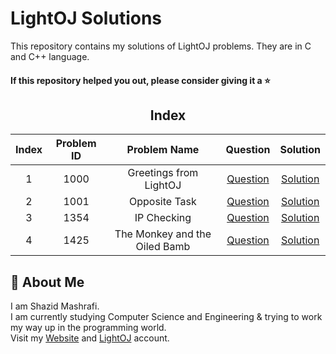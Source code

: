 # LightOJ Solutions

This repository contains my solutions of LightOJ problems. They are in C and C++ language.  

#### If this repository helped you out, please consider giving it a :star:

<div align="center">

## Index
|  Index  |  Problem ID  |  Problem Name  |  Question  |  Solution  |
| :-----: | :----------: | :------------: | :--------: | :--------: |
| 1 | 1000 | Greetings from LightOJ | [Question](https://www.lightoj.com/problem/greetings-from-lightoj) | [Solution](https://github.com/ShazidMashrafi/LightOJ-Solutions/tree/master/Codes/1000%20-%20Greetings%20from%20LightOJ)
| 2 | 1001 | Opposite Task | [Question](https://www.lightoj.com/problem/opposite-task) | [Solution](https://github.com/ShazidMashrafi/LightOJ-Solutions/tree/master/Codes/1001%20-%20Opposite%20Task)
| 3 | 1354 | IP Checking | [Question](https://www.lightoj.com/problem/ip-checking) | [Solution](https://github.com/ShazidMashrafi/LightOJ-Solutions/tree/master/Codes/1354%20-%20IP%20Checking)
| 4 | 1425 | The Monkey and the Oiled Bamb | [Question](https://www.lightoj.com/problem/the-monkey-and-the-oiled-bamb) | [Solution](https://github.com/ShazidMashrafi/LightOJ-Solutions/tree/master/Codes/1425%20-%20The%20Monkey%20and%20the%20Oiled%20Bamb)

</div>

## 🚀 About Me

I am Shazid Mashrafi.  
I am currently studying Computer Science and Engineering & trying to work my way up in the programming world.     
Visit my [Website](https://shazidmashrafi.com) and [LightOJ](https://lightoj.com/user/shazidmashrafi) account.